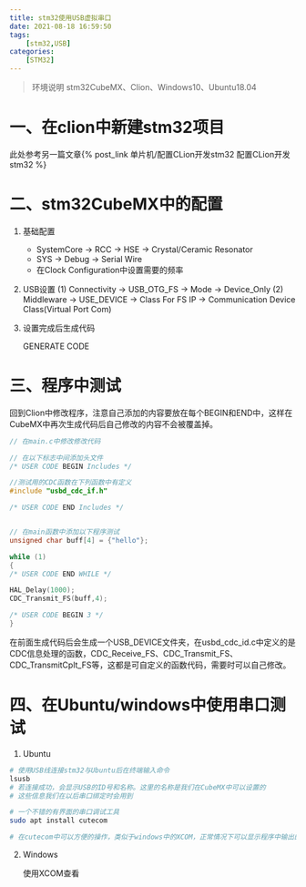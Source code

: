 ```yaml
---
title: stm32使用USB虚拟串口
date: 2021-08-18 16:59:50
tags: 
    [stm32,USB] 
categories: 
    [STM32]
---
```


> 环境说明
> stm32CubeMX、Clion、Windows10、Ubuntu18.04

# 一、在clion中新建stm32项目

此处参考另一篇文章{% post_link 单片机/配置CLion开发stm32  配置CLion开发stm32 %}

# 二、stm32CubeMX中的配置

1. 基础配置
   + SystemCore -> RCC -> HSE -> Crystal/Ceramic Resonator
   + SYS -> Debug -> Serial Wire
   + 在Clock Configuration中设置需要的频率

2. USB设置
   (1) Connectivity -> USB_OTG_FS -> Mode -> Device_Only
   (2) Middleware -> USE_DEVICE -> Class For FS IP -> Communication Device Class(Virtual Port Com)

3. 设置完成后生成代码

    GENERATE CODE

# 三、程序中测试

回到Clion中修改程序，注意自己添加的内容要放在每个BEGIN和END中，这样在CubeMX中再次生成代码后自己修改的内容不会被覆盖掉。

```C
// 在main.c中修改修改代码

// 在以下标志中间添加头文件
/* USER CODE BEGIN Includes */

//测试用的CDC函数在下列函数中有定义
#include "usbd_cdc_if.h"

/* USER CODE END Includes */


// 在main函数中添加以下程序测试
unsigned char buff[4] = {"hello"};

while (1)
{
/* USER CODE END WHILE */    

HAL_Delay(1000);
CDC_Transmit_FS(buff,4);

/* USER CODE BEGIN 3 */
}

```

在前面生成代码后会生成一个USB_DEVICE文件夹，在usbd_cdc_id.c中定义的是CDC信息处理的函数，CDC_Receive_FS、CDC_Transmit_FS、CDC_TransmitCplt_FS等，这都是可自定义的函数代码，需要时可以自己修改。

# 四、在Ubuntu/windows中使用串口测试
1. Ubuntu

```bash
# 使用USB线连接stm32与Ubuntu后在终端输入命令
lsusb
# 若连接成功，会显示USB的ID号和名称。这里的名称是我们在CubeMX中可以设置的
# 这些信息我们在以后串口绑定时会用到

# 一个不错的有界面的串口调试工具
sudo apt install cutecom

# 在cutecom中可以方便的操作，类似于windows中的XCOM，正常情况下可以显示程序中输出的字符串 
```

2. Windows

    使用XCOM查看
